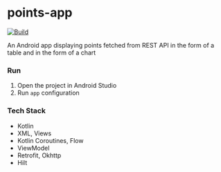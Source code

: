 # points-app
[![Build](https://github.com/overpas/points-app/actions/workflows/build.yml/badge.svg)](https://github.com/overpas/points-app/actions/workflows/build.yml)

An Android app displaying points fetched from REST API in the form of a table and in the form of a chart 

### Run

1. Open the project in Android Studio
2. Run `app` configuration

### Tech Stack
- Kotlin
- XML, Views
- Kotlin Coroutines, Flow
- ViewModel
- Retrofit, Okhttp
- Hilt
